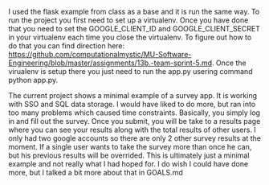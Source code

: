 I used the flask example from class as a base and it is run the same way. To run the project you first need to set up a virtualenv. Once you have done that you need to set the GOOGLE_CLIENT_ID and GOOGLE_CLIENT_SECRET in your virtualenv each time you close the virtualenv. To figure out how to do that you can find direction here: https://github.com/computationalmystic/MU-Software-Engineering/blob/master/assignments/13b.-team-sprint-5.md. Once the virualenv is setup there you just need to run the app.py usering command python app.py.

The current project shows a minimal example of a survey app. It is working with SSO and SQL data storage. I would have liked to do more, but ran into too many problems which caused time constraints. Basically, you simply log in and fill out the survey. Once you submit, you will be take to a results page where you can see your results along with the total results of other users. I only had two google accounts so there are only 2 other survey results at the moment. If a single user wants to take the survey more than once he can, but his previous results will be overrided. This is ultimately just a minimal example and not really what I had hoped for. I do wish I could have done more, but I talked a bit more about that in GOALS.md

